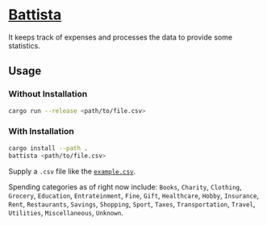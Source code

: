 # [Battista](https://en.wikipedia.org/wiki/List_of_Donald_Duck_universe_characters#Albert_Quackmore)

It keeps track of expenses and processes the data to provide some statistics.

## Usage

### Without Installation

```sh
cargo run --release <path/to/file.csv>
```

### With Installation

```sh
cargo install --path .
battista <path/to/file.csv>
```

Supply a `.csv` file like the [`example.csv`](./example.csv).

Spending categories as of right now include: `Books`, `Charity`, `Clothing`, `Grocery`, `Education`, `Entrateinment`, `Fine`, `Gift`, `Healthcare`, `Hobby`, `Insurance`, `Rent`, `Restaurants`, `Savings`, `Shopping`, `Sport`, `Taxes`, `Transportation`, `Travel`, `Utilities`, `Miscellaneous`, `Unknown`.
